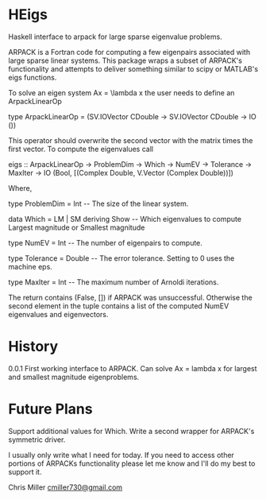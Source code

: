 HEigs
=====

Haskell interface to arpack for large sparse eigenvalue problems.

ARPACK is a Fortran code for computing a few eigenpairs associated with large sparse linear systems.
This package wraps a subset of ARPACK's functionality and attempts to deliver something similar to
scipy or MATLAB's eigs functions. 

To solve an eigen system Ax = \lambda x the user needs to define an ArpackLinearOp

type ArpackLinearOp = (SV.IOVector CDouble -> SV.IOVector CDouble -> IO ())

This operator should overwrite the second vector with the matrix times the first vector. To compute 
the eigenvalues call

eigs :: ArpackLinearOp -> ProblemDim -> Which -> NumEV -> Tolerance -> 
        MaxIter -> IO (Bool, [(Complex Double, V.Vector (Complex Double))])
        
Where, 

type ProblemDim = Int         -- The size of the linear system.

data Which = LM | SM deriving Show  -- Which eigenvalues to compute Largest magnitude or Smallest magnitude

type NumEV = Int              -- The number of eigenpairs to compute.

type Tolerance = Double       -- The error tolerance. Setting to 0 uses the machine eps.

type MaxIter = Int            -- The maximum number of Arnoldi iterations.

The return contains (False, []) if ARPACK was unsuccessful.
Otherwise the second element in the tuple contains a list of the computed NumEV eigenvalues and eigenvectors.

History
=======

0.0.1 First working interface to ARPACK. Can solve Ax = lambda x for largest and smallest magnitude 
      eigenproblems.
      
Future Plans
============

Support additional values for Which.
Write a second wrapper for ARPACK's symmetric driver.

I usually only write what I need for today. If you need to access other portions of ARPACKs functionality
please let me know and I'll do my best to support it.

Chris Miller
cmiller730@gmail.com
